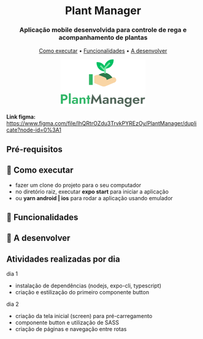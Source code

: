 <h1 align="center">
  Plant Manager
</h1>

<h3 align="center">Aplicação mobile desenvolvida para controle de rega e acompanhamento de plantas</h3>

<p align="center">
  <a href="#como-executar">Como executar</a> •
  <a href="#funcionalidades">Funcionalidades</a> •
  <a href="#a-desenvolver">A desenvolver</a>
</p>

<div align="center">
  <img src="assets/logotype.png"/>
</div>

**Link figma:** https://www.figma.com/file/IhQRtrOZdu3TrvkPYREzOy/PlantManager/duplicate?node-id=0%3A1

## Pré-requisitos

## 🚀 Como executar
- fazer um clone do projeto para o seu computador
- no diretório raiz, executar **expo start** para iniciar a aplicação
- ou **yarn android | ios** para rodar a aplicação usando emulador

## 💬 Funcionalidades

## 🔧 A desenvolver

## Atividades realizadas por dia
dia 1
- instalação de dependências (nodejs, expo-cli, typescript)
- criação e estilização do primeiro componente button

dia 2
- criação da tela inicial (screen) para pré-carregamento
- componente button e utilização de SASS
- criação de páginas e navegação entre rotas
